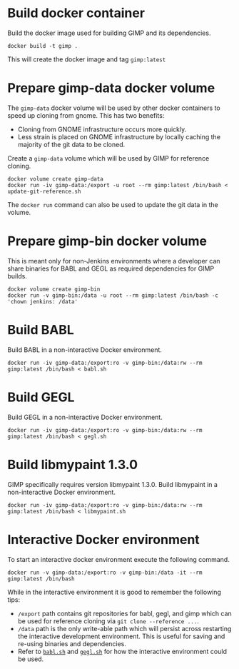 # Build docker container

Build the docker image used for building GIMP and its dependencies.

    docker build -t gimp .

This will create the docker image and tag `gimp:latest`

# Prepare gimp-data docker volume

The `gimp-data` docker volume will be used by other docker containers to speed
up cloning from gnome.  This has two benefits:

- Cloning from GNOME infrastructure occurs more quickly.
- Less strain is placed on GNOME infrastructure by locally caching the majority
  of the git data to be cloned.

Create a `gimp-data` volume which will be used by GIMP for reference cloning.

    docker volume create gimp-data
    docker run -iv gimp-data:/export -u root --rm gimp:latest /bin/bash < update-git-reference.sh

The `docker run` command can also be used to update the git data in the volume.

# Prepare gimp-bin docker volume

This is meant only for non-Jenkins environments where a developer can share
binaries for BABL and GEGL as required dependencies for GIMP builds.

    docker volume create gimp-bin
    docker run -v gimp-bin:/data -u root --rm gimp:latest /bin/bash -c 'chown jenkins: /data'

# Build BABL

Build BABL in a non-interactive Docker environment.

    docker run -iv gimp-data:/export:ro -v gimp-bin:/data:rw --rm gimp:latest /bin/bash < babl.sh

# Build GEGL

Build GEGL in a non-interactive Docker environment.

    docker run -iv gimp-data:/export:ro -v gimp-bin:/data:rw --rm gimp:latest /bin/bash < gegl.sh

# Build libmypaint 1.3.0

GIMP specifically requires version libmypaint 1.3.0.  Build libmypaint in a
non-interactive Docker environment.

    docker run -iv gimp-data:/export:ro -v gimp-bin:/data:rw --rm gimp:latest /bin/bash < libmypaint.sh

# Interactive Docker environment

To start an interactive docker environment execute the following command.

    docker run -v gimp-data:/export:ro -v gimp-bin:/data -it --rm gimp:latest /bin/bash

While in the interactive environment it is good to remember the following tips:

- `/export` path contains git repositories for babl, gegl, and gimp which can be
  used for reference cloning via `git clone --reference ...`.
- `/data` path is the only write-able path which will persist across restarting
  the interactive development environment.  This is useful for saving and
  re-using binaries and dependencies.
- Refer to [`babl.sh`](babl.sh) and [`gegl.sh`](gegl.sh) for how the interactive
  environment could be used.
